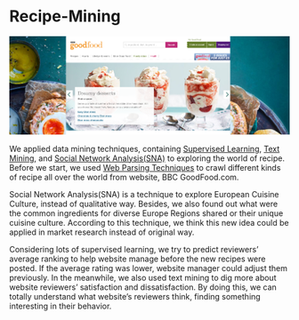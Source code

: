 # Recipe-Mining
![images](https://github.com/SuperMayLiO/Recipe-Mining/blob/master/bbcgoodfood.PNG)

We applied data mining techniques, containing [Supervised Learning](https://github.com/SuperMayLiO/Recipe-Mining/tree/master/Supervised%20Learning), [Text Mining](https://github.com/SuperMayLiO/Recipe-Mining/tree/master/Text%20Mining), and [Social Network Analysis(SNA)](https://github.com/SuperMayLiO/Recipe-Mining/tree/master/Social%20Network%20Analysis) to exploring the world of recipe. Before we start, we used [Web Parsing Techniques](https://github.com/SuperMayLiO/Recipe-Mining/tree/master/Crawler) to crawl different kinds of recipe all over the world from website, BBC GoodFood.com.

Social Network Analysis(SNA) is a technique to explore European Cuisine Culture, instead of qualitative way. Besides, we also found out what were the common ingredients for diverse Europe Regions shared or their unique cuisine culture. According to this technique, we think this new idea could be applied in market research instead of original way.

Considering lots of supervised learning, we try to predict reviewers’ average ranking to help website manage before the new recipes were posted. If the average rating was lower, website manager could adjust them previously. In the meanwhile, we also used text mining to dig more about website reviewers’ satisfaction and dissatisfaction. By doing this, we can totally understand what website’s reviewers think, finding something interesting in their behavior.
